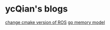 <html>
<h1>ycQian's blogs</h1>
<a href="https://QianYC.github.io/change-cmake-of-ROS.html">change cmake version of ROS</a>
<a href="https://QianYC.github.io/go-memory-model.html">go memory model</a>
</html>
